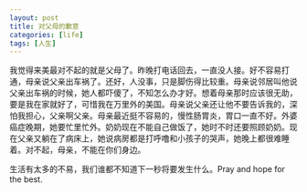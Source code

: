 ```yaml
---
layout: post
title: 对父母的歉意
categories: [life]
tags: [人生]
---
```


我觉得来美最对不起的就是父母了。昨晚打电话回去，一直没人接。好不容易打通，母亲说父亲出车祸了。还好，人没事，只是脚伤得比较重。母亲说邻居叫他说父亲出车祸的时候，她人都吓傻了，不知怎么办才好。想着母亲那时应该很无助，要是我在家就好了，可惜我在万里外的美国。母亲说父亲还让他不要告诉我的，深怕我担心，父亲啊父亲。母亲最近挺不容易的，慢性肠胃炎，胃口一直不好。外婆癌症晚期，她要忙里忙外。奶奶现在不能自己做饭了，她时不时还要照顾奶奶。现在父亲又躺在了病床上，她说病房都是打呼噜和小孩子的哭声，她晚上都很难睡着。对不起，母亲，不能在你们身边。

生活有太多的不易，我们谁都不知道下一秒将要发生什么。Pray and hope for the best.